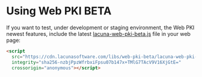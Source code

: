 # Using Web PKI BETA

If you want to test, under development or staging environment, the Web PKI newest features, include the latest [lacuna-web-pki-beta.js](https://cdn.lacunasoftware.com/libs/web-pki-beta/lacuna-web-pki-beta-2.13.0.min.js) file in your web page:
```html
<script
  src="https://cdn.lacunasoftware.com/libs/web-pki-beta/lacuna-web-pki-beta-2.13.0.min.js"
  integrity="sha256-nzbjPpzWfrbxiFpsu07b147x+TMlG7TAcV9V16XjGtE="
  crossorigin="anonymous"></script>
```